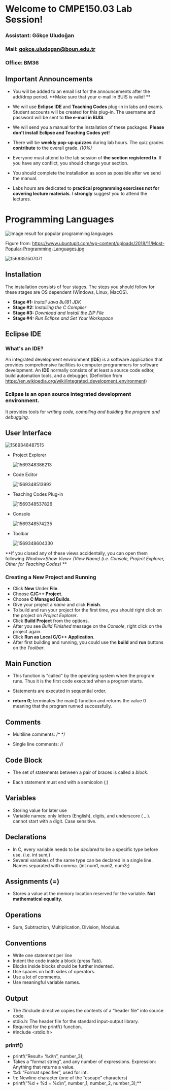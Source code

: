 # Welcome to CMPE150.03 Lab Session!



### Assistant: Gökçe Uludoğan

### Mail:		   gokce.uludogan@boun.edu.tr

### Office:	    BM36



## Important Announcements

* You will be added to an email list for the announcements after the add/drop period. **Make sure that your e-mail in BUIS is valid! **

* We will use **Eclipse IDE** and **Teaching Codes** plug-in in labs and exams.  Student accounts will be created for this plug-in. The username and password will be sent to **the e-mail in BUIS**.

* We will send you a manual for the installation of  these packages. **Please don't install Eclipse and Teaching Codes yet!**

* There will be **weekly pop-up quizzes** during lab hours.  The quiz grades **contribute** to the overall grade.  *(10%)*

* Everyone must attend to the lab session of **the section registered to**.  If you have any conflict, you should change your section. 

* You should complete the installation as soon as possible after we send the manual. 

* Labs hours are dedicated to **practical programming exercises not for covering lecture materials**. I **strongly** suggest you to attend the lectures. 

  

# Programming Languages

![Image result for popular programming languages](https://www.ubuntupit.com/wp-content/uploads/2018/11/Most-Popular-Programming-Languages.jpg)

Figure from: https://www.ubuntupit.com/wp-content/uploads/2018/11/Most-Popular-Programming-Languages.jpg

![1569351507071](figures/1569351507071.png)





 

## Installation

The installation consists of four stages. The steps you should follow for these stages are OS dependent (Windows, Linux, MacOS). 

* **Stage #1:** *Install Java 8u181 JDK*
* **Stage #2:** *Installing the C Compiler*
* **Stage #3:** *Download and Install the ZIP File*
* **Stage #4:** *Run Eclipse and Set Your Workspace*



## Eclipse IDE

### What's an IDE? 

An integrated development environment (**IDE**) is a software application that provides comprehensive facilities to computer programmers for software development. An **IDE** normally consists of at least a source code editor, build automation tools, and a debugger. (Definition from https://en.wikipedia.org/wiki/Integrated_development_environment)

### Eclipse is an open source integrated development environment. 

It provides tools for *writing code, compiling and building the program and debugging.*



## User Interface 

![1569348487515](figures/1569348487515.png)







* Project Explorer

  ![1569348386213](figures/1569348386213.png)

  

  

  

  

* Code Editor

  ![1569348513992](figures/1569348513992.png)

  

  

  

* Teaching Codes Plug-in

  ![1569348537826](figures/1569348537826.png)

  

  

  

* Console

  ![1569348574235](figures/1569348574235.png)

  

  

  

* Toolbar

  ![1569348604330](figures/1569348604330.png)

  
  
  
  
  

 **If you closed any of these views accidentally, you can open them following *Window>Show View> (View Name) (i.e. Console, Project Explorer, Other for Teaching Codes)* **



### Creating a New Project and Running

* Click **New** Under **File**.
* Choose **C/C++ Project**. 
* Choose **C Managed Builds**. 
* Give your project a *name* and click **Finish**. 
* To build and run your project for the first time, you should right click on the project on *Project Explorer*. 
* Click **Build Project** from the options.
* After you see *Build Finished* message on the *Console*, right click on the project again. 
* Click **Run as Local C/C++ Application**.  
* After first building and running, you could use the **build** and **run** buttons on the *Toolbar*. 

## Main Function 

* This function is "called" by the operating system when the program runs. Thus it is the first code executed when a program starts. 
* Statements are executed in sequential order.

* **return 0;**  terminates the main() function and returns the value 0 meaning that the program runned successfully.

## Comments

* Multiline comments: /* */

* Single line comments:  //

## Code Block 

* The set of statements between a pair of braces is called a *block*.

* Each statement must end with a semicolon (;)

## Variables

* Storing value for later use
* Variable names: only letters (English), digits, and underscore ( _ ). cannot start with a digit. Case sensitive.

## Declarations

* In C, every variable needs to be *declared* to be a specific type before use. (i.e. int sum;)
* Several variables of the same type can be declared in a single line. Names separated with comma. (int num1, num2, num3;)

## Assignments (=)

* Stores a value at the memory location reserved for the variable. **Not mathematical equality.**

## Operations 

* Sum, Subtraction, Multiplication, Division, Modulus. 

## Conventions

* Write one statement per line
* Indent the code inside a block (press Tab).
* Blocks inside blocks should be further indented.
* Use spaces on both sides of operators.
* Use a lot of comments.
* Use meaningful variable names.

## Output

* The #include directive copies the contents of a “header file” into source code.
* stdio.h: The header file for the standard input-output library.
* Required for the printf() function.
* #include <stdio.h>

### printf() 

* printf(“Result= %d\n”, number_3);
* Takes a “format string”, and any number of expressions. Expression: Anything that returns a value.
* %d: “Format specifier”, used for int.
* \n: Newline character (one of the “escape” characters)
* printf(“%d + %d = %d\n”, number_1, number_2, number_3);**





 











